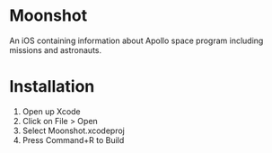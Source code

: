 # Moonshot
 An iOS containing information about Apollo space program including missions and astronauts.

# Installation
 1. Open up Xcode
 2. Click on File > Open
 3. Select Moonshot.xcodeproj
 4. Press Command+R to Build
